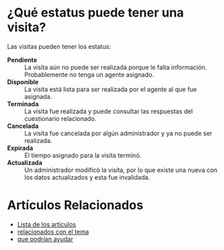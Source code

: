 # ¿Qué estatus puede tener una visita?

Las visitas pueden tener los estatus:

<dl>
  <dt><strong>Pendiente</strong></dt>
  <dd>La visita aún no puede ser realizada porque le falta información. Probablemente no tenga un agente asignado.</dd>
  <dt><strong>Disponible</strong></dt>
  <dd>La visita está lista para ser realizada por el agente al que fue asignada.</dd>
  <dt><strong>Terminada</strong></dt>
  <dd>La visita fue realizada y puede consultar las respuestas del cuestionario relacionado.</dd>
  <dt><strong>Cancelada</strong></dt>
  <dd>La visita fue cancelada por algún administrador y ya no puede ser realizada.</dd>
  <dt><strong>Expirada</strong></dt>
  <dd>El tiempo asignado para la visita terminó.</dd>
  <dt><strong>Actualizada</strong></dt>
  <dd>Un administrador modificó la visita, por lo que existe una nueva con los datos actualizados y esta fue invalidada.</dd>
</dl>

# Artículos Relacionados

* [Lista de los artículos](/..)
* [relacionados con el tema](/../template)
* [que podrían ayudar](http://gestii.com)
